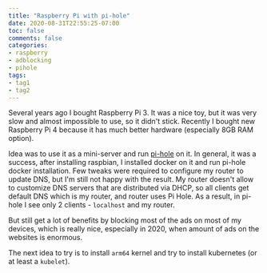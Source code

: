```yaml
---
title: "Raspberry Pi with pi-hole"
date: 2020-08-31T22:55:25-07:00
toc: false
comments: false
categories:
- raspberry
- adblocking
- pihole
tags:
- tag1
- tag2
---
```


Several years ago I bought Raspberry Pi 3. It was a nice toy, but it was very slow and almost impossible to use, so it didn't stick. Recently I bought new Raspberry Pi 4 because it has much better hardware (especially 8GB RAM option).

Idea was to use it as a mini-server and run [pi-hole](https://pi-hole.net) on it. In general, it was a success, after installing raspbian, I installed docker on it and run pi-hole docker installation. Few tweaks were required to configure my router to update DNS, but I'm still not happy with the result. My router doesn't allow to customize DNS servers that are distributed via DHCP, so all clients get default DNS which is my router, and router uses Pi Hole. As a result, in pi-hole I see only 2 clients - `localhost` and my router. 

But still get a lot of benefits by blocking most of the ads on most of my devices, which is really nice, especially in 2020, when amount of ads on the websites is enormous.

The next idea to try is to install `arm64` kernel and try to install kubernetes (or at least a `kubelet`).


